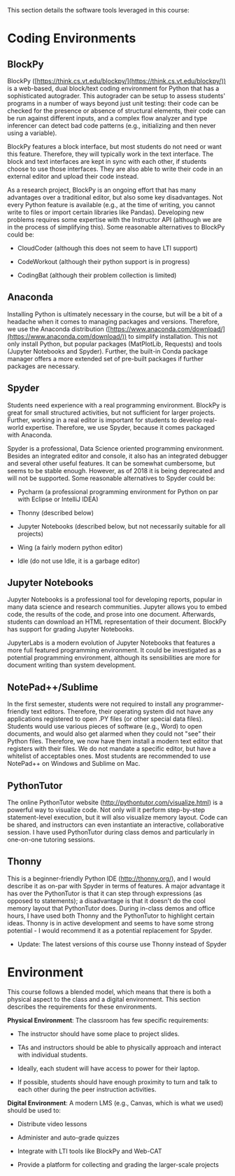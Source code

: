 This section details the software tools leveraged in this course:

# Coding Environments

## BlockPy

BlockPy ([https://think.cs.vt.edu/blockpy/](https://think.cs.vt.edu/blockpy/)) is a web-based, dual block/text coding environment for Python that has a sophisticated autograder. This autograder can be setup to assess students' programs in a number of ways beyond just unit testing: their code can be checked for the presence or absence of structural elements, their code can be run against different inputs, and a complex flow analyzer and type inferencer can detect bad code patterns (e.g., initializing and then never using a variable).

BlockPy features a block interface, but most students do not need or want this feature. Therefore, they will typically work in the text interface. The block and text interfaces are kept in sync with each other, if students choose to use those interfaces. They are also able to write their code in an external editor and upload their code instead.

As a research project, BlockPy is an ongoing effort that has many advantages over a traditional editor, but also some key disadvantages. Not every Python feature is available (e.g., at the time of writing, you cannot write to files or import certain libraries like Pandas). Developing new problems requires some expertise with the Instructor API (although we are in the process of simplifying this). Some reasonable alternatives to BlockPy could be:

* CloudCoder (although this does not seem to have LTI support)

* CodeWorkout (although their python support is in progress)

* CodingBat (although their problem collection is limited)

## Anaconda

Installing Python is ultimately necessary in the course, but will be a bit of a headache when it comes to managing packages and versions. Therefore, we use the Anaconda distribution ([https://www.anaconda.com/download/](https://www.anaconda.com/download/)) to simplify installation. This not only install Python, but popular packages (MatPlotLib, Requests) and tools (Jupyter Notebooks and Spyder). Further, the built-in Conda package manager offers a more extended set of pre-built packages if further packages are necessary.

## Spyder

Students need experience with a real programming environment. BlockPy is great for small structured activities, but not sufficient for larger projects. Further, working in a real editor is important for students to develop real-world expertise. Therefore, we use Spyder, because it comes packaged with Anaconda.

Spyder is a professional, Data Science oriented programming environment. Besides an integrated editor and console, it also has an integrated debugger and several other useful features. It can be somewhat cumbersome, but seems to be stable enough. However, as of 2018 it is being deprecated and will not be supported. Some reasonable alternatives to Spyder could be:

* Pycharm (a professional programming environment for Python on par with Eclipse or IntelliJ IDEA)

* Thonny (described below)

* Jupyter Notebooks (described below, but not necessarily suitable for all projects)

* Wing (a fairly modern python editor)

* Idle (do not use Idle, it is a garbage editor)

## Jupyter Notebooks

Jupyter Notebooks is a professional tool for developing reports, popular in many data science and research communities. Jupyter allows you to embed code, the results of the code, and prose into one document. Afterwards, students can download an HTML representation of their document. BlockPy has support for grading Jupyter Notebooks. 

JupyterLabs is a modern evolution of Jupyter Notebooks that features a more full featured programming environment. It could be investigated as a potential programming environment, although its sensibilities are more for document writing than system development.

## NotePad++/Sublime

In the first semester, students were not required to install any programmer-friendly text editors. Therefore, their operating system did not have any applications registered to open .PY files (or other special data files). Students would use various pieces of software (e.g., Word) to open documents, and would also get alarmed when they could not "see" their Python files. Therefore, we now have them install a modern text editor that registers with their files. We do not mandate a specific editor, but have a whitelist of acceptables ones. Most students are recommended to use NotePad++ on Windows and Sublime on Mac.

## PythonTutor

The online PythonTutor website (http://pythontutor.com/visualize.html) is a powerful way to visualize code. Not only will it perform step-by-step statement-level execution, but it will also visualize memory layout. Code can be shared, and instructors can even instantiate an interactive, collaborative session. I have used PythonTutor during class demos and particularly in one-on-one tutoring sessions.

## Thonny

This is a beginner-friendly Python IDE (http://thonny.org/), and I would describe it as on-par with Spyder in terms of features. A major advantage it has over the PythonTutor is that it can step through expressions (as opposed to statements); a disadvantage is that it doesn't do the cool memory layout that PythonTutor does. During in-class demos and office hours, I have used both Thonny and the PythonTutor to highlight certain ideas. Thonny is in active development and seems to have some strong potential - I would recommend it as a potential replacement for Spyder.

* Update: The latest versions of this course use Thonny instead of Spyder

# Environment

This course follows a blended model, which means that there is both a physical aspect to the class and a digital environment. This section describes the requirements for these environments.

**Physical Environment**: The classroom has few specific requirements:

* The instructor should have some place to project slides.

* TAs and instructors should be able to physically approach and interact with individual students.

* Ideally, each student will have access to power for their laptop.

* If possible, students should have enough proximity to turn and talk to each other during the peer instruction activities.

**Digital Environment**: A modern LMS (e.g., Canvas, which is what we used) should be used to:

* Distribute video lessons

* Administer and auto-grade quizzes

* Integrate with LTI tools like BlockPy and Web-CAT

* Provide a platform for collecting and grading the larger-scale projects
